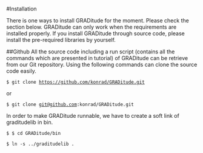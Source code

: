 #Installation

There is one ways to install GRADitude for the moment.  Please check the section below. 
GRADitude can only work when the requirements are installed properly. 
If you install GRADitude through source code, please install the pre-required libraries by yourself.


##Github
All the source code including a run script (contains all the commands which are presented in tutorial) of GRADitude can be retrieve 
from our Git repository. Using the following commands can clone the source code easily.

<code>$ git clone https://github.com/konrad/GRADitude.git</code>

or

<code>$ git clone git@github.com:konrad/GRADitude.git</code>

In order to make GRADitude runnable, we have to  create a soft 
link of graditudelib in bin.

<code>$ $ cd GRADitude/bin</code>

<code>$ ln -s ../graditudelib .</code>

